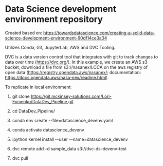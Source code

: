 # Data Science development environment repository

Created based on: https://towardsdatascience.com/creating-a-solid-data-science-development-environment-60df14ce3a34

Utilizes Conda, Git, JupyterLab, AWS and DVC Tooling.

DVC is a data version control tool that integrates with git to track changes to data over time (https://dvc.org/). In this example, we create an AWS s3 bucket, download a file from s3://nasanex/LOCA on the aws registry of open data (https://registry.opendata.aws/nasanex/; documentation: https://docs.opendata.aws/nasa-nex/readme.html).

To replicate in local environment:

1. git clone https://git.mckinsey-solutions.com/Lori-Fomenko/DataDev_Pipeline.git

2. cd DataDev_Pipeline/

3. conda env create --file=datascience_devenv.yaml

4. conda activate datascience_devenv

5. ipython kernel install --user --name=datascience_devenv

6. dvc remote add -d sample_data s3://dvc-ds-devenv-test

7. dvc pull
